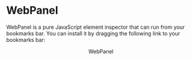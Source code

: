 # WebPanel

WebPanel is a pure JavaScript element inspector that can run from your bookmarks bar. You can install it by dragging the following link to your bookmarks bar:

<center><a id="wp_link">WebPanel</a></center>

<script>
  const host = new URL("src/main.js", location)
  wp_link.href = `javascript:fetch(${JSON.stringify(host)}).then(code => eval(code)())`
  wp_link.onclick = e => {
    alert("You need to drag the bookmarklet to your bookmarks bar, not click it!")
    e.preventDefault()
  }
</script>